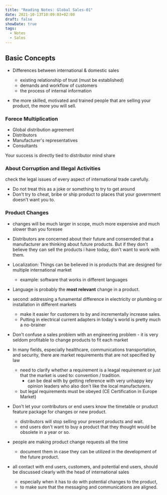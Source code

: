 ```yaml
---
title: "Reading Notes: Global Sales-01"
date: 2021-10-13T10:09:03+02:00
draft: false
showDate: true
tags:
  - Notes
  - Sales
---
```

## Basic Concepts

- Differences between international & domestic sales 
  - existing relationship of trust (must be established)
  - demands and workflow of customers
  - the process of internal information

- the more skilled, motivated and trained people that are selling your product, the more you will sell.

### Forece Multiplication
- Global distribution agreement
- Distributors
- Manufacturer's representatives
- Consultants

Your success is directly tied to distributor mind share

### About Corruption and Illegal Activities
check the legal issues of every aspect of international trade carefully.
- Do not treat this as a joke or something to try to get around
- Don't try to cheat, bribe or ship product to places that your government doesn't want you to.

### Product Changes 
- changes will be much larger in scope, much more expensive and much slower than you foresee

- Distributors are concerned about their future and consernded that a manufacturer are thinking about future products. But if they don't believe they can sell the products i have today, don't want to work with them.

- Localization: Things can be believed in is products that are designed for multiple international market
  - example: software that works in different languages

- Language is probably the **most relevant** change in a product.

- second: addressing a funamental difference in electricity or plumbing or installation in different markets
  - make it easier for customers to by and incrementally increase sales.
  - Putting in electrical current adapters in today's world is pretty much a no-brainer

- Don't confuse a sales problem with an engineering problem - it is very seldom profitable to change products to fit each market

- In many fields, especially healthcare, communications transportation, and security, there are market requirements that are not specified by law
  - need to clarify whether a requirement is a leagal requirement or just that the market is used to: convention / tradition.
    - can be deal with by getting reference with very unhappy key opinion leaders who also don't like the local manufacturers.
  - but legal requirements must be obeyed (CE Certification in Europe Market)

- Don't let your contributors or end users know the timetable or pruduct feature package for changes or new product.
  - distributors will stop selling your present products and wait.
  - end users don't want to buy a product that they thought would be obsolete in a year or so.

- people are making product change requests all the time
  - document them in case they can be utilized in the development of the future product.

- all contact with end users, customers, and potential end users, should be discussed clearly with the head of international sales 
  - especially when it has to do with potential changes to the product,
  - to make sure that the messaging and communications are aligned.
